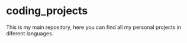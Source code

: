 # coding_projects
This is my main repository, here you can find all my personal projects in diferent languages.
